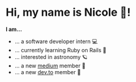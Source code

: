 # Hi, my name is Nicole 🦦!

**I am...**

- ... a software developer intern 💻
- ... currently learning Ruby on Rails 🔆
- ... interested in astronomy 🪐
- ... a new <a href="https://medium.com/@nicole.schmidlin">medium</a> member 🌱
- ... a new <a href="https://dev.to/schmidlinicole">dev.to</a> member 💫


<!---
Nicole002/Nicole002 is a ✨ special ✨ repository because its `README.md` (this file) appears on your GitHub profile.
You can click the Preview link to take a look at your changes.
--->
